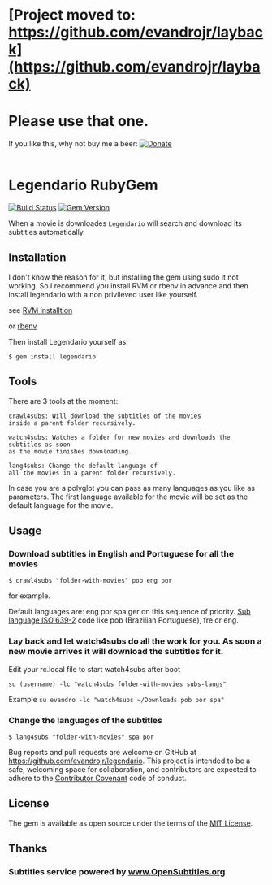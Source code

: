 # [Project moved to: https://github.com/evandrojr/layback](https://github.com/evandrojr/layback)

# Please use that one.

<p>If you like this, why not buy me a beer: <a rel="nofollow" href="https://www.paypal.com/cgi-bin/webscr?cmd=_donations&business=evandrojr%40gmail%2ecom&lc=US&item_name=evandro%2eorg&currency_code=USD&bn=PP%2dDonationsBF%3abtn_donateCC_LG%2egif%3aNonHosted"><img src="https://www.paypalobjects.com/en_US/i/btn/btn_donate_LG.gif" alt="Donate"></a><br>
<br></p>

# Legendario RubyGem

[![Build Status](https://secure.travis-ci.org/evandrojr/legendario.png)](http://travis-ci.org/evandrojr/legendario)
[![Gem Version](https://badge.fury.io/rb/legendario.svg)](https://badge.fury.io/rb/legendario)

When a movie is downloades `Legendario` will search and download its subtitles automatically.

## Installation

I don't know the reason for it, but installing the gem using sudo it not working. So I recommend you install RVM or rbenv in advance and then install legendario with a non privileved user like yourself.

see [RVM installtion](https://rvm.io/rvm/install)

or [rbenv](https://github.com/rbenv/rbenv)

Then install Legendario yourself as:

    $ gem install legendario


## Tools

There are 3 tools at the moment:

    crawl4subs: Will download the subtitles of the movies
    inside a parent folder recursively.

    watch4subs: Watches a folder for new movies and downloads the subtitles as soon 
    as the movie finishes downloading.

    lang4subs: Change the default language of
    all the movies in a parent folder recursively.


In case you are a polyglot you can pass as many languages as you like as parameters. The first language available for the movie will be set as the default language for the movie.

## Usage

### Download subtitles in English and Portuguese for all the movies  

    $ crawl4subs "folder-with-movies" pob eng por

for example.

Default languages are: eng por spa ger on this sequence of priority. [Sub language ISO 639-2](https://github.com/byroot/ruby-osdb/blob/master/lib/osdb/language.rb) code like pob (Brazilian Portuguese), fre or eng.

### Lay back and let watch4subs do all the work for you. As soon a new movie arrives it will download the subtitles for it.  

Edit your rc.local file to start watch4subs after boot

    su (username) -lc "watch4subs folder-with-movies subs-langs"  

Example
`su evandro -lc "watch4subs ~/Downloads pob por spa"`


### Change the languages of the subtitles

    $ lang4subs "folder-with-movies" spa por


Bug reports and pull requests are welcome on GitHub at https://github.com/evandrojr/legendario. This project is intended to be a safe, welcoming space for collaboration, and contributors are expected to adhere to the [Contributor Covenant](contributor-covenant.org) code of conduct.


## License

The gem is available as open source under the terms of the [MIT License](http://opensource.org/licenses/MIT).

## Thanks

### Subtitles service powered by www.OpenSubtitles.org
